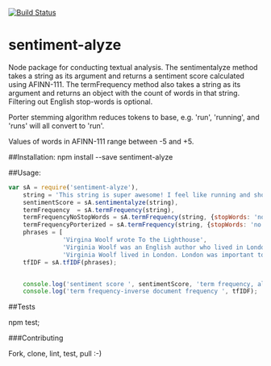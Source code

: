 [![Build Status](https://travis-ci.org/RobertPTC/sentiment-alyze.svg?branch=master)](https://travis-ci.org/RobertPTC/sentiment-alyze)

# sentiment-alyze
Node package for conducting textual analysis. The sentimentalyze method takes a string as its argument and returns a sentiment score calculated using AFINN-111. The termFrequency method also takes a string as its argument and returns an object with the count of words in that string. Filtering out English stop-words is optional.

Porter stemming algorithm reduces tokens to base, e.g. 'run', 'running', and 'runs' will all convert to 'run'.

Values of words in AFINN-111 range between -5 and +5.

##Installation:
npm install --save sentiment-alyze

##Usage:
```javascript
var sA = require('sentiment-alyze'),
    string = 'This string is super awesome! I feel like running and shopping',
    sentimentScore = sA.sentimentalyze(string),
    termFrequency  = sA.termFrequency(string),
    termFrequencyNoStopWords = sA.termFrequency(string, {stopWords: 'no'}),
    termFrequencyPorterized = sA.termFrequency(string, {stopWords: 'no', stem: 'yes'}),
    phrases = [
               'Virgina Woolf wrote To the Lighthouse',
               'Virginia Woolf was an English author who lived in London.',
               'Virginia Woolf lived in London. London was important to her. '],
    tfIDF = sA.tfIDF(phrases);


    console.log('sentiment score ', sentimentScore, 'term frequency, all words ', termFrequency, 'term frequency, no stop words ', termFrequencyNoStopWords, 'porterized ', termFrequencyPorterized);
    console.log('term frequency-inverse document frequency ', tfIDF);

```
##Tests

npm test;

###Contributing

Fork, clone, lint, test, pull :-)
